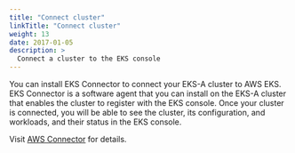 ```yaml
---
title: "Connect cluster"
linkTitle: "Connect cluster"
weight: 13
date: 2017-01-05
description: >
  Connect a cluster to the EKS console
---
```


You can install EKS Connector to connect your EKS-A cluster to AWS EKS.
EKS Connector is a software agent that you can install on the EKS-A cluster that enables the cluster to register with the EKS console.
Once your cluster is connected, you will be able to see the cluster, its configuration, and workloads,
and their status in the EKS console.

Visit [AWS Connector](https://docs.aws.amazon.com/eks/latest/userguide/aws-connector.html) for details.
